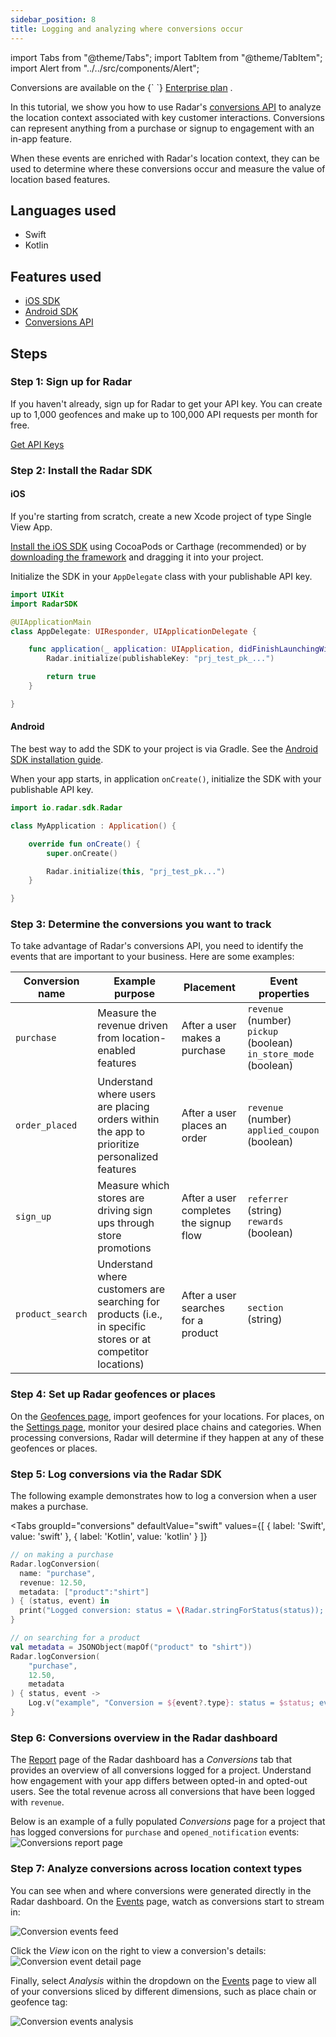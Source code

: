 ```yaml
---
sidebar_position: 8
title: Logging and analyzing where conversions occur
---
```


import Tabs from "@theme/Tabs";
import TabItem from "@theme/TabItem";
import Alert from "../../src/components/Alert";

<Alert alertType="info">
  Conversions are available on the {` `}
  <a href="https://radar.com/pricing" target="_blank">Enterprise plan</a>
  .
</Alert>

In this tutorial, we show you how to use Radar's [conversions API](/api#log-a-conversion) to analyze the location context associated with key customer interactions. Conversions can represent anything from a purchase or signup to engagement with an in-app feature.

When these events are enriched with Radar's location context, they can be used to determine where these conversions occur and measure the value of location based features.

## Languages used

- Swift
- Kotlin

## Features used

- [iOS SDK](/sdk/ios)
- [Android SDK](/sdk/android)
- [Conversions API](/api#log-a-conversion)

## Steps

### Step 1: Sign up for Radar

If you haven't already, sign up for Radar to get your API key. You can create up to 1,000 geofences and make up to 100,000 API requests per month for free.

<a className="btn btn-large btn-primary" href="https://radar.com/signup">Get API Keys</a>

### Step 2: Install the Radar SDK

#### iOS
If you're starting from scratch, create a new Xcode project of type Single View App.

[Install the iOS SDK](/sdk/ios#install-sdk) using CocoaPods or Carthage (recommended) or by [downloading the framework](https://github.com/radarlabs/radar-sdk-ios/releases) and dragging it into your project.

Initialize the SDK in your `AppDelegate` class with your publishable API key.

```swift
import UIKit
import RadarSDK

@UIApplicationMain
class AppDelegate: UIResponder, UIApplicationDelegate {

    func application(_ application: UIApplication, didFinishLaunchingWithOptions launchOptions: [UIApplication.LaunchOptionsKey: Any]?) -> Bool {
        Radar.initialize(publishableKey: "prj_test_pk_...")

        return true
    }

}
```

#### Android
The best way to add the SDK to your project is via Gradle. See the [Android SDK installation guide](/sdk/android#install-sdk).

When your app starts, in application `onCreate()`, initialize the SDK with your publishable API key.

  ```kotlin
  import io.radar.sdk.Radar

  class MyApplication : Application() {

      override fun onCreate() {
          super.onCreate()

          Radar.initialize(this, "prj_test_pk...")
      }

  }
  ```
### Step 3: Determine the conversions you want to track
To take advantage of Radar's conversions API, you need to identify the events that are important to your business. Here are some examples:

| Conversion name | Example purpose                                                                                                     | Placement                           | Event properties                                                               |
|------------|---------------------------------------------------------------------------------------------------------------------|-------------------------------------|--------------------------------------------------------------------------------|
| `purchase`   | Measure the revenue driven from location-enabled features | After a user makes a purchase              | `revenue` (number) <br /> `pickup` (boolean) <br /> `in_store_mode` (boolean) |
| `order_placed`  | Understand where users are placing orders within the app to prioritize personalized features                       | After a user places an order      | `revenue` (number) <br /> `applied_coupon` (boolean)                                                                             |
| `sign_up`    | Measure which stores are driving sign ups through store promotions                                               | After a user completes the signup flow | `referrer` (string) <br /> `rewards` (boolean)                                            |
| `product_search`    | Understand where customers are searching for products (i.e., in specific stores or at competitor locations)                                               | After a user searches for a product  | `section` (string)                                         |

### Step 4: Set up Radar geofences or places

On the [Geofences page](https://radar.com/dashboard/geofences), import geofences for your locations. For places, on the [Settings page](https://radar.com/dashboard/settings), monitor your desired place chains and categories. When processing conversions, Radar will determine if they happen at any of these geofences or places.

### Step 5: Log conversions via the Radar SDK

The following example demonstrates how to log a conversion when a user makes a purchase.

<Tabs
  groupId="conversions"
  defaultValue="swift"
  values={[
    { label: 'Swift', value: 'swift' },
    { label: 'Kotlin', value: 'kotlin' }
  ]}
>
  <TabItem value="swift">

```swift
// on making a purchase
Radar.logConversion(
  name: "purchase",
  revenue: 12.50,
  metadata: ["product":"shirt"]
) { (status, event) in
  print("Logged conversion: status = \(Radar.stringForStatus(status)); event = \(String(describing: event))")
}
```

  </TabItem>
  <TabItem value="kotlin">

```kotlin
// on searching for a product
val metadata = JSONObject(mapOf("product" to "shirt"))
Radar.logConversion(
    "purchase",
    12.50,
    metadata
) { status, event ->
    Log.v("example", "Conversion = ${event?.type}: status = $status; event = $event")
}
```
  </TabItem>
</Tabs>

### Step 6: Conversions overview in the Radar dashboard
The [Report](https://radar.com/dashboard/report&view=conversions) page of the Radar dashboard has a _Conversions_ tab that provides an overview of all conversions logged for a project. Understand how engagement with your app differs between opted-in and opted-out users. See the total revenue across all conversions that have been logged with `revenue`.

Below is an example of a fully populated _Conversions_ page for a project that has logged conversions for `purchase` and `opened_notification` events:
![Conversions report page](/img/tutorials/conversions-report-page.png)


### Step 7: Analyze conversions across location context types
You can see when and where conversions were generated directly in the Radar dashboard. On the [Events](https://radar.com/dashboard/events) page, watch as conversions start to stream in:

![Conversion events feed](/img/tutorials/conversion-events-feed.png)

Click the _View_ icon on the right to view a conversion's details:
![Conversion event detail page](/img/tutorials/conversion-event-detail-page.gif)

Finally, select _Analysis_ within the dropdown on the [Events](https://radar.com/dashboard/events) page to view all of your conversions sliced by different dimensions, such as place chain or geofence tag:

![Conversion events analysis](/img/tutorials/conversion-events-analysis.png)

